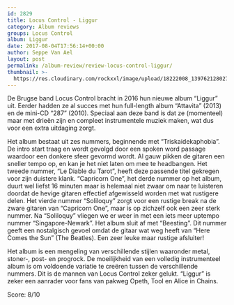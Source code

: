 ```yaml
---
id: 2829
title: Locus Control - Liggur
category: Album reviews
groups: Locus Control
album: Liggur
date: 2017-08-04T17:56:14+00:00
author: Seppe Van Ael
layout: post
permalink: /album-review/review-locus-control-liggur/
thumbnail: >-
  https://res.cloudinary.com/rockxxl/image/upload/18222008_1397621280277099_3141577933078844168_n.jpg
---
```

De Brugse band Locus Control bracht in 2016 hun nieuwe album “Liggur” uit. Eerder hadden ze al succes met hun full-length album “Attavita” (2013) en de mini-CD “287” (2010). Speciaal aan deze band is dat ze (momenteel) maar met drieën zijn en compleet instrumentele muziek maken, wat dus voor een extra uitdaging zorgt.
  
Het album bestaat uit zes nummers, beginnende met “Triskaidekaphobia”. De intro start traag en wordt gevolgd door een spoken word passage waardoor een donkere sfeer gevormd wordt. Al gauw pikken de gitaren een sneller tempo op, en kan je het niet laten om mee te headbangen. Het tweede nummer, “Le Diable du Tarot”, heeft deze passende titel gekregen voor zijn duistere klank. “Capricorn One”, het derde nummer op het album, duurt wel liefst 16 minuten maar is helemaal niet zwaar om naar te luisteren doordat de hevige gitaren effectief afgewisseld worden met wat rustigere delen. Het vierde nummer “Soliloquy” zorgt voor een rustige break na de zware gitaren van “Capricorn One”, maar is op zichzelf ook een zeer sterk nummer. Na “Soliloquy” vliegen we er weer in met een iets meer uptempo nummer “Singapore-Newark”. Het album sluit af met “Beesting”. Dit nummer geeft een nostalgisch gevoel omdat de gitaar wat weg heeft van “Here Comes the Sun” (The Beatles). Een zeer leuke maar rustige afsluiter!
  
Het album is een mengeling van verschillende stijlen waaronder metal, stoner-, post- en progrock. De moeilijkheid van een volledig instrumenteel album is om voldoende variatie te creëren tussen de verschillende nummers. Dit is de mannen van Locus Control zeker gelukt. “Liggur” is zeker een aanrader voor fans van pakweg Opeth, Tool en Alice in Chains.

Score: 8/10
